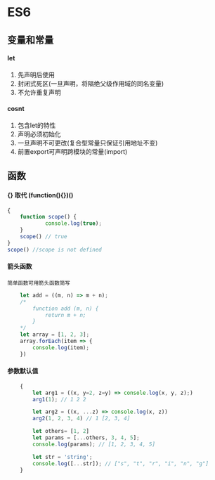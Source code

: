 # ES6
## 变量和常量
#### let
1. 先声明后使用
2. 封闭式死区(一旦声明，将隔绝父级作用域的同名变量)
3. 不允许重复声明

#### cosnt
1. 包含let的特性
2. 声明必须初始化
3. 一旦声明不可更改(复合型常量只保证引用地址不变)
4. 前置export可声明跨模块的常量(import)

## 函数
#### {} 取代 (function(){})()
```javascript
{
	function scope() {
			console.log(true);
	}
	scope() // true
}
scope() //scope is not defined
```
#### 箭头函数
	简单函数可用箭头函数简写
```javascript
	let add = ((m, n) => m + n);
	/*
		function add (m, n) {
			return m + n;
		}
	*/
	let array = [1, 2, 3];
	array.forEach(item => {
		console.log(item);
	})

```

#### 参数默认值
```javascript
	{
		let arg1 = ((x, y=2, z=y) => console.log(x, y, z);)
		arg1(1); // 1 2 2

		let arg2 = ((x, ...z) => console.log(x, z))
		arg2(1, 2, 3, 4) // 1 [2, 3, 4]

		let others= [1, 2]
		let params = [...others, 3, 4, 5];
		console.log(params); // [1, 2, 3, 4, 5]

		let str = 'string';
		console.log([...str]); // ["s", "t", "r", "i", "n", "g"]
	}
```

